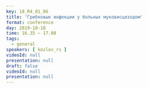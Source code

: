 ```yaml
---
key: 18_R4_01_06
title: 'Грибковые инфекции у больных муковисцизодом'
format: conference
day: 2019-10-18
time: 16.35 – 17.00
tags:
  - general
speakers: [ kozlov_rs ]
videoId: null
presentation: null
draft: false
videoId: null
presentation: null
---
```

